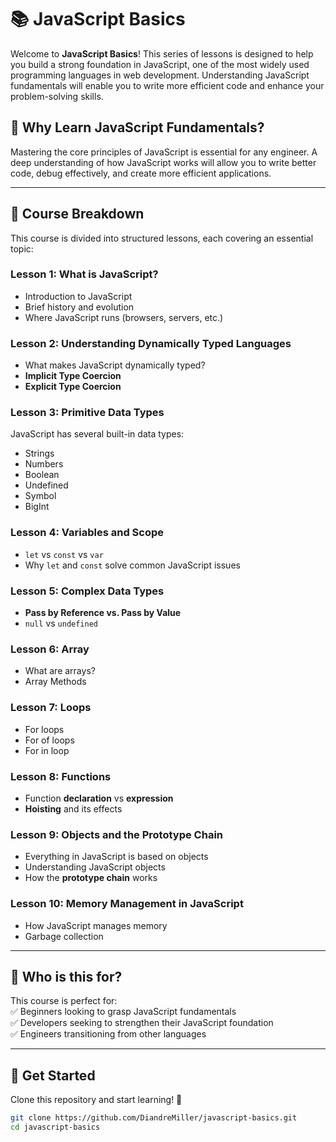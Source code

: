 # 📚 JavaScript Basics

Welcome to **JavaScript Basics**! This series of lessons is designed to help you build a strong foundation in JavaScript, one of the most widely used programming languages in web development. Understanding JavaScript fundamentals will enable you to write more efficient code and enhance your problem-solving skills.

## 🚀 Why Learn JavaScript Fundamentals?

Mastering the core principles of JavaScript is essential for any engineer. A deep understanding of how JavaScript works will allow you to write better code, debug effectively, and create more efficient applications.

---

## 📝 Course Breakdown  

This course is divided into structured lessons, each covering an essential topic:

### **Lesson 1: What is JavaScript?**
- Introduction to JavaScript
- Brief history and evolution
- Where JavaScript runs (browsers, servers, etc.)

### **Lesson 2: Understanding Dynamically Typed Languages**  
- What makes JavaScript dynamically typed?  
- **Implicit Type Coercion**  
- **Explicit Type Coercion**  

### **Lesson 3: Primitive Data Types**  
JavaScript has several built-in data types:  
- Strings  
- Numbers  
- Boolean  
- Undefined  
- Symbol  
- BigInt  

### **Lesson 4: Variables and Scope**  
- `let` vs `const` vs `var`  
- Why `let` and `const` solve common JavaScript issues  

### **Lesson 5: Complex Data Types**  
- **Pass by Reference vs. Pass by Value**  
- `null` vs `undefined`  
 

### **Lesson 6: Array** 
- What are arrays?
- Array Methods

### **Lesson 7: Loops** 
- For loops
- For of loops
- For in loop

### **Lesson 8: Functions**  
- Function **declaration** vs **expression**  
- **Hoisting** and its effects  

### **Lesson 9: Objects and the Prototype Chain**  
- Everything in JavaScript is based on objects  
- Understanding JavaScript objects  
- How the **prototype chain** works 

### **Lesson 10: Memory Management in JavaScript**  
- How JavaScript manages memory  
- Garbage collection  

---

## 🎯 Who is this for?  
This course is perfect for:  
✅ Beginners looking to grasp JavaScript fundamentals  
✅ Developers seeking to strengthen their JavaScript foundation  
✅ Engineers transitioning from other languages  

---

## 🎉 Get Started  
Clone this repository and start learning! 🚀  

```bash
git clone https://github.com/DiandreMiller/javascript-basics.git
cd javascript-basics
